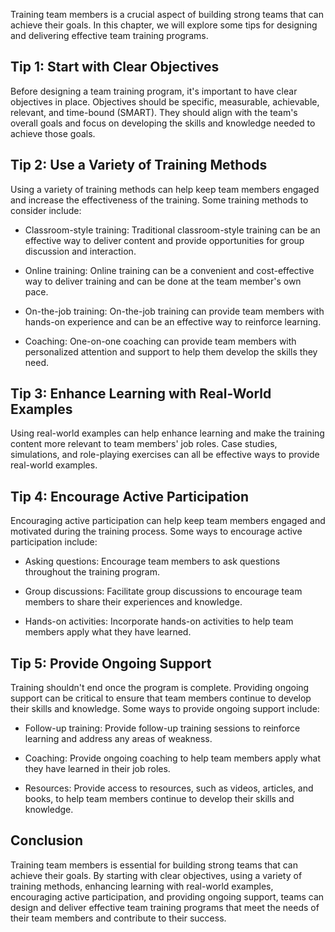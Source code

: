 

Training team members is a crucial aspect of building strong teams that can achieve their goals. In this chapter, we will explore some tips for designing and delivering effective team training programs.

## Tip 1: Start with Clear Objectives

Before designing a team training program, it's important to have clear objectives in place. Objectives should be specific, measurable, achievable, relevant, and time-bound (SMART). They should align with the team's overall goals and focus on developing the skills and knowledge needed to achieve those goals.

## Tip 2: Use a Variety of Training Methods

Using a variety of training methods can help keep team members engaged and increase the effectiveness of the training. Some training methods to consider include:

- Classroom-style training: Traditional classroom-style training can be an effective way to deliver content and provide opportunities for group discussion and interaction.

- Online training: Online training can be a convenient and cost-effective way to deliver training and can be done at the team member's own pace.

- On-the-job training: On-the-job training can provide team members with hands-on experience and can be an effective way to reinforce learning.

- Coaching: One-on-one coaching can provide team members with personalized attention and support to help them develop the skills they need.

## Tip 3: Enhance Learning with Real-World Examples

Using real-world examples can help enhance learning and make the training content more relevant to team members' job roles. Case studies, simulations, and role-playing exercises can all be effective ways to provide real-world examples.

## Tip 4: Encourage Active Participation

Encouraging active participation can help keep team members engaged and motivated during the training process. Some ways to encourage active participation include:

- Asking questions: Encourage team members to ask questions throughout the training program.

- Group discussions: Facilitate group discussions to encourage team members to share their experiences and knowledge.

- Hands-on activities: Incorporate hands-on activities to help team members apply what they have learned.

## Tip 5: Provide Ongoing Support

Training shouldn't end once the program is complete. Providing ongoing support can be critical to ensure that team members continue to develop their skills and knowledge. Some ways to provide ongoing support include:

- Follow-up training: Provide follow-up training sessions to reinforce learning and address any areas of weakness.

- Coaching: Provide ongoing coaching to help team members apply what they have learned in their job roles.

- Resources: Provide access to resources, such as videos, articles, and books, to help team members continue to develop their skills and knowledge.

## Conclusion

Training team members is essential for building strong teams that can achieve their goals. By starting with clear objectives, using a variety of training methods, enhancing learning with real-world examples, encouraging active participation, and providing ongoing support, teams can design and deliver effective team training programs that meet the needs of their team members and contribute to their success.
